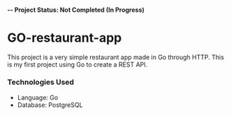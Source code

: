 #### -- Project Status: Not Completed (In Progress)


# GO-restaurant-app
This project is a very simple restaurant app made in Go through HTTP. This is my first project using Go to create a REST API. 

### Technologies Used
* Language: Go
* Database: PostgreSQL
